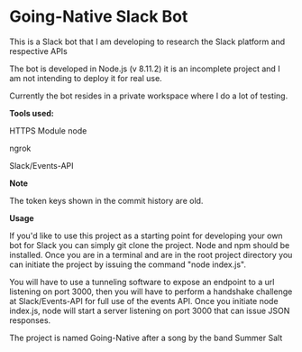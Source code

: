 # Going-Native Slack Bot

This is a Slack bot that I am developing to research the Slack platform and respective APIs

The bot is developed in Node.js (v 8.11.2) it is an incomplete project and I am not intending to deploy it for real use. 

Currently the bot resides in a private workspace where I do a lot of testing.

**Tools used:**

HTTPS Module node

ngrok

Slack/Events-API

**Note**

The token keys  shown in the commit history are old.

**Usage**

If you'd like to use this project as a starting point for developing your own bot for Slack you can simply git clone the project. Node and npm should be installed. Once you are in a terminal and are in the root project directory you can initiate the project by issuing the command "node index.js".

You will have to use a tunneling software to expose an endpoint to a url listening on port 3000, then you will have to perform a handshake challenge at Slack/Events-API for full use of the events API. Once you initiate node index.js, node will start a server listening on port 3000 that can issue JSON responses.







The project is named Going-Native after a song by the band Summer Salt
